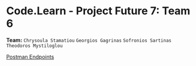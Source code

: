 # Code.Learn - Project Future 7: Team 6

**Team:**
`Chrysoula Stamatiou`
`Georgios Gagrinas`
`Sofronios Sartinas`
`Theodoros Mystiloglou`


[Postman Endpoints](https://www.postman.com/universal-equinox-154576/workspace/smdb-pf7-team-6/overview)

